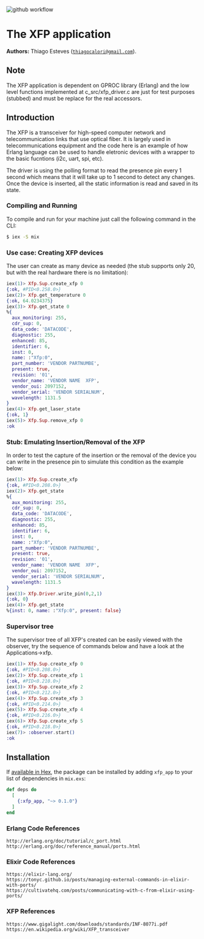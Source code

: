 ![github workflow](https://github.com/thiagoesteves/xfp_elixir/workflows/Elixir%20CI/badge.svg)

# The XFP application #

__Authors:__ Thiago Esteves ([`thiagocalori@gmail.com`](thiagocalori@gmail.com)).

## Note ##

The XFP application is dependent on GPROC library (Erlang) and the low level functions implemented at c_src/xfp_driver.c are just for test purposes (stubbed) and must be replace for the real accessors.

## Introduction ##

The XFP is a transceiver for high-speed computer network and telecommunication links that use optical fiber. It is largely used in telecommunications equipment and the code here is an example of how Erlang language can be used to handle eletronic devices with a wrapper to the basic fucntions (i2c, uart, spi, etc).

The driver is using the polling format to read the presence pin every 1 second which means that it will take up to 1 second to detect any changes. Once the device is inserted, all the static information is read and saved in its state.

### Compiling and Running ###

To compile and run for your machine just call the following command in the CLI:

```bash
$ iex -S mix
```

### Use case: Creating XFP devices ###

The user can create as many device as needed (the stub supports only 20, but with the real hardware there is no limitation):

```elixir
iex(1)> Xfp.Sup.create_xfp 0
{:ok, #PID<0.258.0>}
iex(2)> Xfp.get_temperature 0
{:ok, 64.0234375}
iex(3)> Xfp.get_state 0
%{
  aux_monitoring: 255,
  cdr_sup: 0,
  data_code: 'DATACODE',
  diagnostic: 255,
  enhanced: 85,
  identifier: 6,
  inst: 0,
  name: :"Xfp:0",
  part_number: 'VENDOR PARTNUMBE',
  present: true,
  revision: '01',
  vendor_name: 'VENDOR NAME  XFP',
  vendor_oui: 2097152,
  vendor_serial: 'VENDOR SERIALNUM',
  wavelength: 1131.5
}
iex(4)> Xfp.get_laser_state
{:ok, 1}
iex(5)> Xfp.Sup.remove_xfp 0 
:ok
```

### Stub: Emulating Insertion/Removal of the XFP ###

In order to test the capture of the insertion or the removal of the device you can write in the presence pin to simulate this condition as the example below:

```elixir
iex(1)> Xfp.Sup.create_xfp
{:ok, #PID<0.208.0>}
iex(2)> Xfp.get_state
%{
  aux_monitoring: 255,
  cdr_sup: 0,
  data_code: 'DATACODE',
  diagnostic: 255,
  enhanced: 85,
  identifier: 6,
  inst: 0,
  name: :"Xfp:0",
  part_number: 'VENDOR PARTNUMBE',
  present: true,
  revision: '01',
  vendor_name: 'VENDOR NAME  XFP',
  vendor_oui: 2097152,
  vendor_serial: 'VENDOR SERIALNUM',
  wavelength: 1131.5
}
iex(3)> Xfp.Driver.write_pin(0,2,1)
{:ok, 0}
iex(4)> Xfp.get_state              
%{inst: 0, name: :"Xfp:0", present: false}
```
### Supervisor tree ###

The supervisor tree of all XFP's created can be easily viewed with the observer, try the sequence of commands below and have a look at the Applications->xfp.

```elixir
iex(1)> Xfp.Sup.create_xfp 0
{:ok, #PID<0.208.0>}
iex(2)> Xfp.Sup.create_xfp 1
{:ok, #PID<0.210.0>}
iex(3)> Xfp.Sup.create_xfp 2
{:ok, #PID<0.212.0>}
iex(4)> Xfp.Sup.create_xfp 3
{:ok, #PID<0.214.0>}
iex(5)> Xfp.Sup.create_xfp 4
{:ok, #PID<0.216.0>}
iex(6)> Xfp.Sup.create_xfp 5
{:ok, #PID<0.218.0>}
iex(7)> :observer.start()
:ok
```

## Installation

If [available in Hex](https://hex.pm/docs/publish), the package can be installed
by adding `xfp_app` to your list of dependencies in `mix.exs`:

```elixir
def deps do
  [
    {:xfp_app, "~> 0.1.0"}
  ]
end
```
### Erlang Code References ###
```
http://erlang.org/doc/tutorial/c_port.html  
http://erlang.org/doc/reference_manual/ports.html
```
### Elixir Code References ###
```
https://elixir-lang.org/
https://tonyc.github.io/posts/managing-external-commands-in-elixir-with-ports/  
https://cultivatehq.com/posts/communicating-with-c-from-elixir-using-ports/
```
### XFP References ###
```
https://www.gigalight.com/downloads/standards/INF-8077i.pdf  
https://en.wikipedia.org/wiki/XFP_transceiver
```

